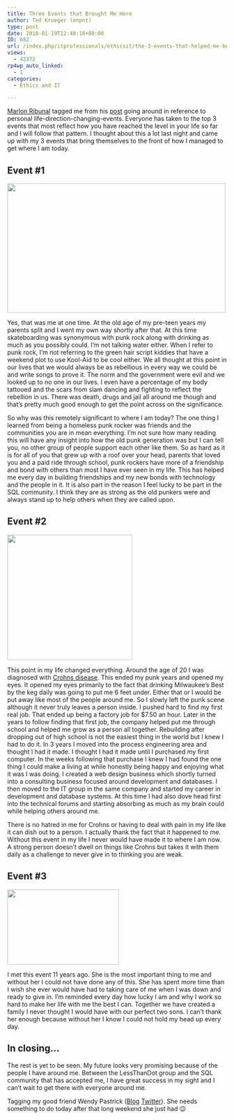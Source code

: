 ```yaml
---
title: Three Events that Brought Me Here
author: Ted Krueger (onpnt)
type: post
date: 2010-01-19T12:48:18+00:00
ID: 682
url: /index.php/itprofessionals/ethicsit/the-3-events-that-helped-me-become-who-i/
views:
  - 42372
rp4wp_auto_linked:
  - 1
categories:
  - Ethics and IT

---
```

[Marlon Ribunal][1] tagged me from his [post][2] going around in reference to personal life-direction-changing-events. Everyone has taken to the top 3 events that most reflect how you have reached the level in your life so far and I will follow that pattern. I thought about this a lot last night and came up with my 3 events that bring themselves to the front of how I managed to get where I am today. 

## Event #1

<div class="image_block">
  <img src="/wp-content/uploads/blogs/ITProfessionals/myevents1.gif" alt="" title="" width="501" height="296" />
</div>

Yes, that was me at one time. At the old age of my pre-teen years my parents split and I went my own way shortly after that. At this time skateboarding was synonymous with punk rock along with drinking as much as you possibly could. I’m not talking water either. When I refer to punk rock, I’m not referring to the green hair script kiddies that have a weekend plot to use Kool-Aid to be cool either. We all thought at this point in our lives that we would always be as rebellious in every way we could be and write songs to prove it. The norm and the government were evil and we looked up to no one in our lives. I even have a percentage of my body tattooed and the scars from slam dancing and fighting to reflect the rebellion in us. There was death, drugs and jail all around me though and that’s pretty much good enough to get the point across on the significance. 

So why was this remotely significant to where I am today? The one thing I learned from being a homeless punk rocker was friends and the communities you are in mean everything. I’m not sure how many reading this will have any insight into how the old punk generation was but I can tell you, no other group of people support each other like them. So as hard as it is for all of you that grew up with a roof over your head, parents that loved you and a paid ride through school, punk rockers have more of a friendship and bond with others than most I have ever seen in my life. This has helped me every day in building friendships and my new bonds with technology and the people in it. It is also part in the reason I feel lucky to be part in the SQL community. I think they are as strong as the old punkers were and always stand up to help others when they are called upon. 

## Event #2

<div class="image_block">
  <img src="/wp-content/uploads/blogs/ITProfessionals/myevents2.gif" alt="" title="" width="287" height="287" />
</div>

This point in my life changed everything. Around the age of 20 I was diagnosed with [Crohns disease][3]. This ended my punk years and opened my eyes. It opened my eyes primarily to the fact that drinking Milwaukee’s Best by the keg daily was going to put me 6 feet under. Either that or I would be put away like most of the people around me. So I slowly left the punk scene although it never truly leaves a person inside. I pushed hard to find my first real job. That ended up being a factory job for $7.50 an hour. Later in the years to follow finding that first job, the company helped put me through school and helped me grow as a person all together. Rebuilding after dropping out of high school is not the easiest thing in the world but I knew I had to do it. In 3 years I moved into the process engineering area and thought I had it made. I thought I had it made until I purchased my first computer. In the weeks following that purchase I knew I had found the one thing I could make a living at while honestly being happy and enjoying what it was I was doing. I created a web design business which shortly turned into a consulting business focused around development and databases. I then moved to the IT group in the same company and started my career in development and database systems. At this time I had also dove head first into the technical forums and starting absorbing as much as my brain could while helping others around me. 

There is no hatred in me for Crohns or having to deal with pain in my life like it can dish out to a person. I actually thank the fact that it happened to me. Without this event in my life I never would have made it to where I am now. A strong person doesn’t dwell on things like Crohns but takes it with them daily as a challenge to never give in to thinking you are weak. 

## Event #3

<div class="image_block">
  <img src="/wp-content/uploads/blogs/ITProfessionals/myevents3.gif" alt="" title="" width="256" height="172" />
</div>

I met this event 11 years ago. She is the most important thing to me and without her I could not have done any of this. She has spent more time than I wish she ever would have had to taking care of me when I was down and ready to give in. I’m reminded every day how lucky I am and why I work so hard to make her life with me the best I can. Together we have created a family I never thought I would have with our perfect two sons. I can’t thank her enough because without her I know I could not hold my head up every day. 

## In closing&#8230;

The rest is yet to be seen. My future looks very promising because of the people I have around me. Between the LessThanDot group and the SQL community that has accepted me, I have great success in my sight and I can’t wait to get there with everyone around me. 

Tagging my good friend Wendy Pastrick ([Blog][4] [Twitter][5]). She needs something to do today after that long weekend she just had 😉

 [1]: http://twitter.com/MarlonRibunal
 [2]: http://dbalink.wordpress.com/2010/01/18/events-that-brought-me-here-a-vision-of-hope/
 [3]: http://www.ccfa.org/info/about/crohns
 [4]: http://wendyverse.blogspot.com/
 [5]: http://twitter.com/wendy_dance